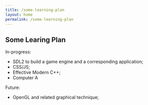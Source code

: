 ```yaml
---
title: /some-learning-plan
layout: home
permalink: /some-learning-plan
---
```


## Some Learing Plan

In-progress:
  - SDL2 to build a game engine and a corresponding application;
  - CSS/JS;
  - Effective Modern C++;
  - Computer A

Future:
  - OpenGL and related graphical technique;